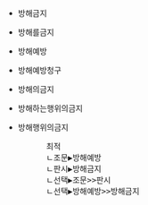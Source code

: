 - 방해금지
- 방해를금지
- 방해예방
- 방해예방청구
- 방해의금지
- 방해하는행위의금지
- 방해행위의금지


    <pre>
        최적
        ㄴ조문▶방해예방
        ㄴ판시▶방해금지
        ㄴ선택▶조문>>판시
        ㄴ선택▶방해예방>>방해금지
    </pre>


